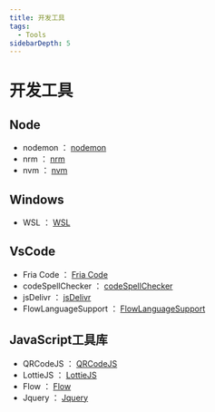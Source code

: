 ```yaml
---
title: 开发工具
tags:
  - Tools
sidebarDepth: 5
---
```

# 开发工具
## Node
- nodemon ： [nodemon](./node/nodemon/)
- nrm ： [nrm](./node/nrm/)
- nvm ： [nvm](./node/nvm/)

## Windows
- WSL ： [WSL](./windows/WSL)

## VsCode
- Fria Code ： [Fria Code](./vscode/firacode)
- codeSpellChecker ： [codeSpellChecker](./vscode/codespellchecker)
- jsDelivr ： [jsDelivr](./vscode/jsDelivr)
- FlowLanguageSupport ： [FlowLanguageSupport](./toolsLibrary/Flow/05)

## JavaScript工具库
- QRCodeJS ： [QRCodeJS](./toolsLibrary/QRCodeJS/)
- LottieJS ： [LottieJS](./toolsLibrary/LottieJS/)
- Flow ： [Flow](./toolsLibrary/Flow/01)
- Jquery ： [Jquery](./toolsLibrary/Jquery/)
